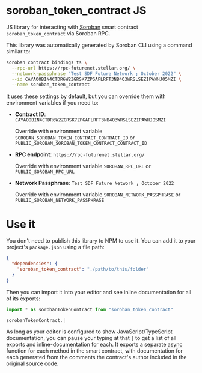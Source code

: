 # soroban_token_contract JS

JS library for interacting with [Soroban](https://soroban.stellar.org/) smart contract `soroban_token_contract` via Soroban RPC.

This library was automatically generated by Soroban CLI using a command similar to:

```bash
soroban contract bindings ts \
  --rpc-url https://rpc-futurenet.stellar.org/ \
  --network-passphrase "Test SDF Future Network ; October 2022" \
  --id CAYAOOBIN4CTDR6W2ZGRSK7ZPGAFLRFT3NB4O3WRSLSEZIPAWHJO5MZI \
  --name soroban_token_contract
```

It uses these settings by default, but you can override them with environment variables if you need to:

- **Contract ID**: `CAYAOOBIN4CTDR6W2ZGRSK7ZPGAFLRFT3NB4O3WRSLSEZIPAWHJO5MZI`

  Override with environment variable `SOROBAN_SOROBAN_TOKEN_CONTRACT_CONTRACT_ID` or `PUBLIC_SOROBAN_SOROBAN_TOKEN_CONTRACT_CONTRACT_ID`

- **RPC endpoint**: `https://rpc-futurenet.stellar.org/`

  Override with environment variable `SOROBAN_RPC_URL` or `PUBLIC_SOROBAN_RPC_URL`

- **Network Passphrase**: `Test SDF Future Network ; October 2022`

  Override with environment variable `SOROBAN_NETWORK_PASSPHRASE` or `PUBLIC_SOROBAN_NETWORK_PASSPHRASE`

# Use it

You don't need to publish this library to NPM to use it. You can add it to your project's `package.json` using a file path:

```json
{
  "dependencies": {
    "soroban_token_contract": "./path/to/this/folder"
  }
}
```

Then you can import it into your editor and see inline documentation for all of its exports:

```js
import * as sorobanTokenContract from "soroban_token_contract"

sorobanTokenContract.|
```

As long as your editor is configured to show JavaScript/TypeScript documentation, you can pause your typing at that `|` to get a list of all exports and inline-documentation for each. It exports a separate [async](https://developer.mozilla.org/en-US/docs/Web/JavaScript/Reference/Statements/async_function) function for each method in the smart contract, with documentation for each generated from the comments the contract's author included in the original source code.
